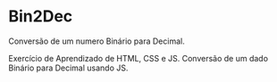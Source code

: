 # Bin2Dec
Conversão de um numero Binário para Decimal.

Exercício de Aprendizado de HTML, CSS e JS. Conversão de um dado Binário para Decimal usando JS.
